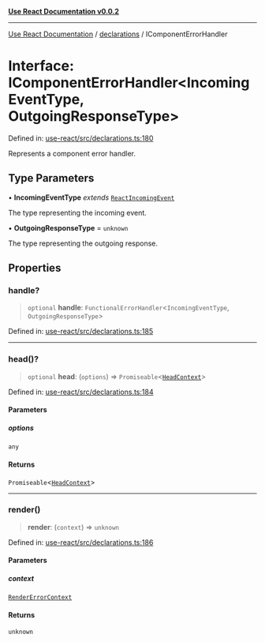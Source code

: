 [**Use React Documentation v0.0.2**](../../README.md)

***

[Use React Documentation](../../modules.md) / [declarations](../README.md) / IComponentErrorHandler

# Interface: IComponentErrorHandler\<IncomingEventType, OutgoingResponseType\>

Defined in: [use-react/src/declarations.ts:180](https://github.com/stonemjs/use-react/blob/50c96852bd65a75b7f2a00786393fb0c90af6da8/src/declarations.ts#L180)

Represents a component error handler.

## Type Parameters

• **IncomingEventType** *extends* [`ReactIncomingEvent`](../type-aliases/ReactIncomingEvent.md)

The type representing the incoming event.

• **OutgoingResponseType** = `unknown`

The type representing the outgoing response.

## Properties

### handle?

> `optional` **handle**: `FunctionalErrorHandler`\<`IncomingEventType`, `OutgoingResponseType`\>

Defined in: [use-react/src/declarations.ts:185](https://github.com/stonemjs/use-react/blob/50c96852bd65a75b7f2a00786393fb0c90af6da8/src/declarations.ts#L185)

***

### head()?

> `optional` **head**: (`options`) => `Promiseable`\<[`HeadContext`](HeadContext.md)\>

Defined in: [use-react/src/declarations.ts:184](https://github.com/stonemjs/use-react/blob/50c96852bd65a75b7f2a00786393fb0c90af6da8/src/declarations.ts#L184)

#### Parameters

##### options

`any`

#### Returns

`Promiseable`\<[`HeadContext`](HeadContext.md)\>

***

### render()

> **render**: (`context`) => `unknown`

Defined in: [use-react/src/declarations.ts:186](https://github.com/stonemjs/use-react/blob/50c96852bd65a75b7f2a00786393fb0c90af6da8/src/declarations.ts#L186)

#### Parameters

##### context

[`RenderErrorContext`](RenderErrorContext.md)

#### Returns

`unknown`
